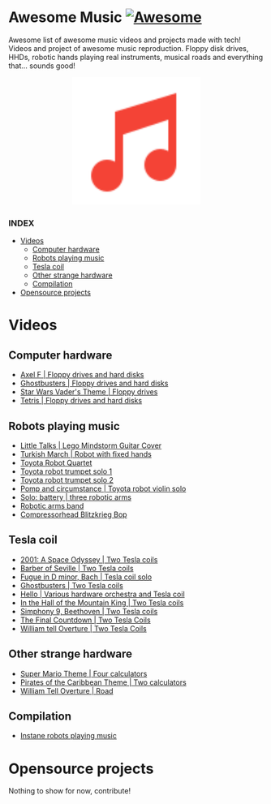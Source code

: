 # Awesome Music [![Awesome](https://awesome.re/badge.svg)](https://awesome.re)

Awesome list of awesome music videos and projects made with tech!
Videos and project of awesome music reproduction. Floppy disk drives, HHDs, robotic hands playing real instruments, musical roads and everything that... sounds good!

<p align="center"><img width="50%" src="assets/musical-note.svg" /></p>

### INDEX
 - [Videos](#videos)
	 - [Computer hardware](#computer-hardware)
	 - [Robots playing music](#robots-playing-music)
	 - [Tesla coil](#tesla-coil)
	 - [Other strange hardware](#other-strange-hardware)
	 - [Compilation](#compilation)
- [Opensource projects](#opensource-projects)

# Videos

## Computer hardware

- [ Axel F  | Floppy drives and hard disks](https://www.youtube.com/watch?v=7EwU-juNl1M)
- [ Ghostbusters | Floppy drives and hard disks](https://www.youtube.com/watch?v=0XhxUT9vWCg)  
- [ Star Wars Vader's Theme | Floppy drives](https://www.youtube.com/watch?v=LdgzsF_O7oI)
- [ Tetris | Floppy drives and hard disks](https://www.youtube.com/watch?v=8fh1CIupVXU)

## Robots playing music
- [Little Talks | Lego Mindstorm Guitar Cover](https://www.youtube.com/watch?v=cXgB3lIvPHI)
- [Turkish March | Robot with fixed hands](https://www.youtube.com/watch?v=hXrNCak63u0)
- [Toyota Robot Quartet](https://www.youtube.com/watch?v=kO5k3yGXuc8)
- [Toyota robot trumpet solo 1](https://www.youtube.com/watch?v=6fctULDctuA)
- [Toyota robot trumpet solo 2](https://www.youtube.com/watch?v=7P7KZVJG-VU)
- [Pomp and circumstance | Toyota robot violin solo](https://www.youtube.com/watch?v=yhGg6WhmBJI)
- [Solo: battery | three robotic arms](https://www.youtube.com/watch?v=qPT0TNj-YRk)
- [Robotic arms band](https://www.youtube.com/watch?v=bAdqazixuRY)
- [Compressorhead Blitzkrieg Bop](https://youtu.be/WqE9zIp0Muk)

## Tesla coil

- [2001: A Space Odyssey | Two Tesla coils](https://www.youtube.com/watch?v=eerLKSZiXhY)
- [Barber of Seville | Two Tesla coils](https://www.youtube.com/watch?v=2I98OMxO-uE)
- [Fugue in D minor, Bach | Tesla coil solo](https://www.youtube.com/watch?v=eMvkZYN68AI)
- [Ghostbusters | Two Tesla coils](https://www.youtube.com/watch?v=1aLGu_J_-1U)
- [Hello | Various hardware orchestra and Tesla coil](https://www.youtube.com/watch?v=5M5ao1D4jWo)
- [In the Hall of the Mountain King | Two Tesla coils](https://www.youtube.com/watch?v=8LAhKkPUo_A)
- [Simphony 9, Beethoven | Two Tesla coils](https://www.youtube.com/watch?v=Gd8Xckc536o)
- [The Final Countdown | Two Tesla Coils](https://www.youtube.com/watch?v=pyTC0Ggufak)
- [William tell Overture | Two Tesla Coils](https://www.youtube.com/watch?v=1xVh_IgYtuA)

 
## Other strange hardware

- [Super Mario Theme | Four calculators](https://www.youtube.com/watch?v=vCWJoGSmrM8)
- [Pirates of the Caribbean Theme | Two calculators](https://www.youtube.com/watch?v=BKOhTVkt2xA&t=2s)
- [William Tell Overture | Road](https://www.youtube.com/watch?v=7zcgdoyinus)


## Compilation

- [Instane robots playing music](https://www.youtube.com/watch?v=rwh_acqT6J0)

# Opensource projects

Nothing to show for now, contribute!
